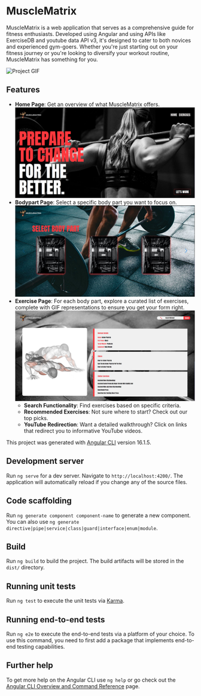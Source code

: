 # MuscleMatrix

MuscleMatrix is a web application that serves as a comprehensive guide for fitness enthusiasts. Developed using Angular and using APIs like ExerciseDB and youtube data API v3, it's designed to cater to both novices and experienced gym-goers. Whether you're just starting out on your fitness journey or you're looking to diversify your workout routine, MuscleMatrix has something for you.

![Project GIF](./Images/MMG.gif)

## Features

- **Home Page**: Get an overview of what MuscleMatrix offers.
  ![Home Page ](./Images/HomePage-MM.JPG)
- **Bodypart Page**: Select a specific body part you want to focus on.
  ![Bodypart Page ](./Images/BP-MM.JPG)
- **Exercise Page**: For each body part, explore a curated list of exercises, complete with GIF representations to ensure you get your form right.
  ![Exercise Page ](./Images/EP-MM.JPG)
  - **Search Functionality**: Find exercises based on specific criteria.
  - **Recommended Exercises**: Not sure where to start? Check out our top picks.
  - **YouTube Redirection**: Want a detailed walkthrough? Click on links that redirect you to informative YouTube videos.

This project was generated with [Angular CLI](https://github.com/angular/angular-cli) version 16.1.5.

## Development server

Run `ng serve` for a dev server. Navigate to `http://localhost:4200/`. The application will automatically reload if you change any of the source files.

## Code scaffolding

Run `ng generate component component-name` to generate a new component. You can also use `ng generate directive|pipe|service|class|guard|interface|enum|module`.

## Build

Run `ng build` to build the project. The build artifacts will be stored in the `dist/` directory.

## Running unit tests

Run `ng test` to execute the unit tests via [Karma](https://karma-runner.github.io).

## Running end-to-end tests

Run `ng e2e` to execute the end-to-end tests via a platform of your choice. To use this command, you need to first add a package that implements end-to-end testing capabilities.

## Further help

To get more help on the Angular CLI use `ng help` or go check out the [Angular CLI Overview and Command Reference](https://angular.io/cli) page.
